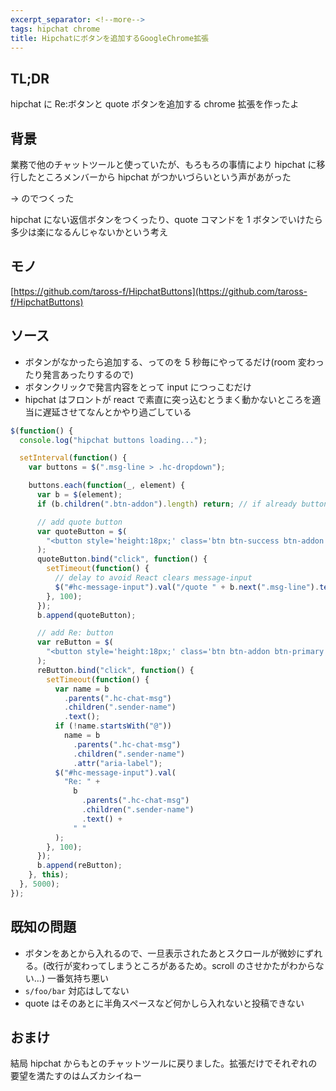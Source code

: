 ```yaml
---
excerpt_separator: <!--more-->
tags: hipchat chrome
title: Hipchatにボタンを追加するGoogleChrome拡張
---
```


## TL;DR

hipchat に Re:ボタンと quote ボタンを追加する chrome 拡張を作ったよ

<!--more-->

## 背景

業務で他のチャットツールと使っていたが、もろもろの事情により hipchat に移行したところメンバーから hipchat がつかいづらいという声があがった

→ のでつくった

hipchat にない返信ボタンをつくったり、quote コマンドを 1 ボタンでいけたら多少は楽になるんじゃないかという考え

## モノ

[https://github.com/taross-f/HipchatButtons](https://github.com/taross-f/HipchatButtons)

## ソース

- ボタンがなかったら追加する、ってのを 5 秒毎にやってるだけ(room 変わったり発言あったりするので)
- ボタンクリックで発言内容をとって input につっこむだけ
- hipchat はフロントが react で素直に突っ込むとうまく動かないところを適当に遅延させてなんとかやり過ごしている

```js
$(function() {
  console.log("hipchat buttons loading...");

  setInterval(function() {
    var buttons = $(".msg-line > .hc-dropdown");

    buttons.each(function(_, element) {
      var b = $(element);
      if (b.children(".btn-addon").length) return; // if already button exists, do nothing

      // add quote button
      var quoteButton = $(
        "<button style='height:18px;' class='btn btn-success btn-addon btn-xs'>Qt:</button>"
      );
      quoteButton.bind("click", function() {
        setTimeout(function() {
          // delay to avoid React clears message-input
          $("#hc-message-input").val("/quote " + b.next(".msg-line").text());
        }, 100);
      });
      b.append(quoteButton);

      // add Re: button
      var reButton = $(
        "<button style='height:18px;' class='btn btn-addon btn-primary btn-xs'>Re:</button>"
      );
      reButton.bind("click", function() {
        setTimeout(function() {
          var name = b
            .parents(".hc-chat-msg")
            .children(".sender-name")
            .text();
          if (!name.startsWith("@"))
            name = b
              .parents(".hc-chat-msg")
              .children(".sender-name")
              .attr("aria-label");
          $("#hc-message-input").val(
            "Re: " +
              b
                .parents(".hc-chat-msg")
                .children(".sender-name")
                .text() +
              " "
          );
        }, 100);
      });
      b.append(reButton);
    }, this);
  }, 5000);
});
```

## 既知の問題

- ボタンをあとから入れるので、一旦表示されたあとスクロールが微妙にずれる。(改行が変わってしまうところがあるため。scroll のさせかたがわからない…) 一番気持ち悪い
- `s/foo/bar` 対応はしてない
- quote はそのあとに半角スペースなど何かしら入れないと投稿できない

## おまけ

結局 hipchat からもとのチャットツールに戻りました。拡張だけでそれぞれの要望を満たすのはムズカシイねー
